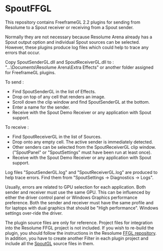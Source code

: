 # SpoutFFGL

This repository contains FreeframeGL 2.2 plugins for sending from Resolume to a Spout receiver or receiving from a Spout sender. 
	
Normally they are not necessary because Resolume Arena already has a Spout output option
and individual Spout sources can be selected. However, these plugins produce log files which
could help to trace any errors that occur.
	
Copy SpoutSenderGL.dll and SpoutReceiverGL.dll to : "...\Documents\Resolume Arena\Extra Effects"
or another folder assigned for FreeframeGL plugins.
	
To send :
- Find SpoutSenderGL in the list of Effects.
- Drop on top of any cell that renders an image.
- Scroll down the clip window and find SpoutSenderGL at the bottom.
- Enter a name for the sender.
- Receive with the Spout Demo Receiver or any application with Spout support.
	
To receive :
- Find SpoutReceiverGL in the list of Sources.
- Drop onto any empty cell. The active sender is immediately detected.
- Other senders can be selected from the SpoutReceiverGL clip window.\
("SpoutPanel" or "SpoutSettings" must have been run at least once).
- Receive with the Spout Demo Receiver or any application with Spout support.

Log files "SpoutSenderGL.log" and "SpoutReceiverGL.log" are produced to help trace errors.
Find them from "SpoutSettings -> Diagnostics -> Logs".

Usually, errors are related to GPU selection for each application.
Both sender and receiver must use the same GPU. This can be influenced by either 
the driver control panel or Windows Graphics performance preference.
Both the sender and receiver must have the same profile and for laptops with dual graphics
that should be "High performance". Windows settings over-ride the driver.

The plugin source files are only for reference. Project files for integration into the Resolume 
FFGL project is not included. If you wish to re-build the plugin, you should follow the instructions
in the Resolume [FFGL repository](https://github.com/resolume/ffgl). In addition, you have to create another Filter
in each plugin project and include all the [SpoutGL](https://github.com/leadedge/Spout2/tree/master/SPOUTSDK/SpoutGL)
source files in them.




